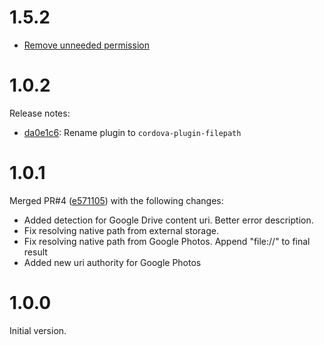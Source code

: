 # 1.5.2

* [Remove unneeded permission](https://github.com/hiddentao/cordova-plugin-filepath/pull/42)

# 1.0.2

Release notes:

 * [da0e1c6](https://github.com/hiddentao/cordova-plugin-filepath/commit/da0e1c68e422caac9c196e41d2580460a6da6d67): Rename plugin to ``cordova-plugin-filepath``

# 1.0.1

Merged PR#4 ([e571105](https://github.com/hiddentao/cordova-plugin-filepath/commit/e571105e0ffa2bfa09b27a13613778755e017961)) with the following changes:

 *  Added detection for Google Drive content uri. Better error description.
 *  Fix resolving native path from external storage.
 *  Fix resolving native path from Google Photos. Append "file://" to final result
 *  Added new uri authority for Google Photos

# 1.0.0

Initial version.

